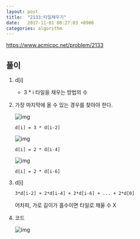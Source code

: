 ```yaml
---
layout: post
title:  "2133:타일채우기"
date:   2017-11-01 00:27:03 +0900
categories: algorithm
---
```



<https://www.acmicpc.net/problem/2133>

## 풀이

1. d[i] 

	- 3 * i 타일을 채우는 방법의 수 
	

2. 가장 마지막에 올 수 있는 경우를 찾아야 한다.

	![img](https://github.com/KoJunHee/kojunhee.github.io/raw/master/img/1.png)
	
	```
	d[i] = 3 * d[i-2]
	```
	
	![img](https://github.com/KoJunHee/kojunhee.github.io/raw/master/img/2.png)
	
	```
	d[i] = 2 * d[i-4]
	```
	
	![img](https://github.com/KoJunHee/kojunhee.github.io/raw/master/img/3.png)
	
	```
	d[i] = 2 * d[i-6]
	```

3. d[i]

	```
	3*d[i-2] + 2*d[i-4] + 2*d[i-6] + ... + 2*d[0]
	```
	어차피, 가로 길이가 홀수이면 타일로 채울 수 X
	
4. 코드

	![img](https://github.com/KoJunHee/kojunhee.github.io/raw/master/img/4.png)

		




